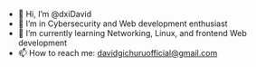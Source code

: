 - 👋 Hi, I’m @dxiDavid
- 👀 I’m in Cybersecurity and Web development enthusiast
- 🌱 I’m currently learning Networking, Linux, and frontend Web development
- 📫 How to reach me: davidgichuruofficial@gmail.com

<!---
dxiDavid/dxiDavid is a ✨ special ✨ repository because its `README.md` (this file) appears on your GitHub profile.
You can click the Preview link to take a look at your changes.
--->
